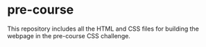 # pre-course
This repository includes all the HTML and CSS files for building the webpage in the pre-course CSS challenge.
